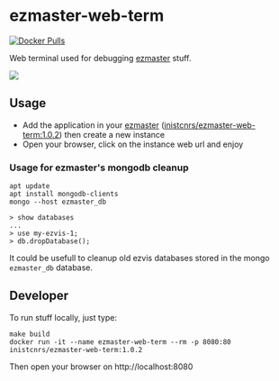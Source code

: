 # ezmaster-web-term

[![Docker Pulls](https://img.shields.io/docker/pulls/inistcnrs/ezmaster-web-term.svg)](https://registry.hub.docker.com/u/inistcnrs/ezmaster-web-term/)

Web terminal used for debugging [ezmaster](https://github.com/Inist-CNRS/ezmaster) stuff.

![](https://camo.githubusercontent.com/2fc5855095b5f47da0875c9fd779ada2e39a6f81/687474703a2f2f692e696d6775722e636f6d2f336b4d4a6876632e706e67)

## Usage

- Add the application in your [ezmaster](https://github.com/Inist-CNRS/ezmaster) ([inistcnrs/ezmaster-web-term:1.0.2](https://hub.docker.com/r/inistcnrs/ezmaster-web-term/tags/)) then create a new instance
- Open your browser, click on the instance web url and enjoy

### Usage for ezmaster's mongodb cleanup

```shell
apt update
apt install mongodb-clients
mongo --host ezmaster_db

> show databases
...
> use my-ezvis-1;
> db.dropDatabase();
```

It could be usefull to cleanup old ezvis databases stored in the mongo ``ezmaster_db`` database.

## Developer

To run stuff locally, just type:

```
make build
docker run -it --name ezmaster-web-term --rm -p 8080:80 inistcnrs/ezmaster-web-term:1.0.2
```

Then open your browser on http://localhost:8080
